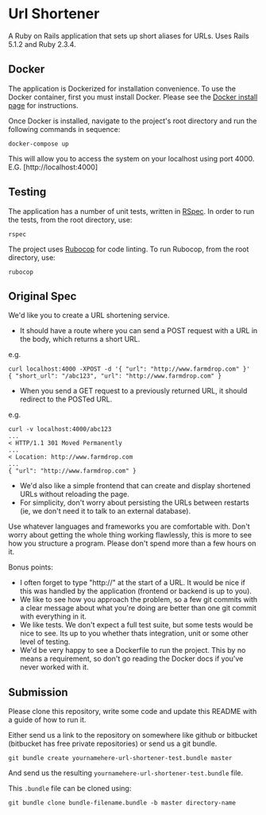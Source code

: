 # Url Shortener

A Ruby on Rails application that sets up short aliases for URLs. Uses Rails 5.1.2 and Ruby 2.3.4.

## Docker
The application is Dockerized for installation convenience. To use the Docker container, first you must install Docker. Please see the [Docker install page](https://docs.docker.com/engine/installation/) for instructions.

Once Docker is installed, navigate to the project's root directory and run the following commands in sequence:

    docker-compose up

This will allow you to access the system on your localhost using port 4000. E.G. [http://localhost:4000]

## Testing
The application has a number of unit tests, written in [RSpec](http://rspec.info). In order to run the tests, from the root directory, use:

    rspec

The project uses [Rubocop](http://batsov.com/rubocop) for code linting. To run Rubocop, from the root directory, use:

    rubocop

## Original Spec

We'd like you to create a URL shortening service.
- It should have a route where you can send a POST request with a URL in the
  body, which returns a short URL.

e.g.
```
curl localhost:4000 -XPOST -d '{ "url": "http://www.farmdrop.com" }'
{ "short_url": "/abc123", "url": "http://www.farmdrop.com" }
```


- When you send a GET request to a previously returned URL, it should redirect
  to the POSTed URL.

e.g.
```
curl -v localhost:4000/abc123
...
< HTTP/1.1 301 Moved Permanently
...
< Location: http://www.farmdrop.com
...
{ "url": "http://www.farmdrop.com" }
```


- We'd also like a simple frontend that can create and display shortened URLs
  without reloading the page.
- For simplicity, don't worry about persisting the URLs between restarts (ie,
  we don't need it to talk to an external database).

Use whatever languages and frameworks you are comfortable with. Don't worry
about getting the whole thing working flawlessly, this is more to see how you
structure a program. Please don't spend more than a few hours on it.

Bonus points:

- I often forget to type "http://" at the start of a URL. It would be nice if
  this was handled by the application (frontend or backend is up to you).
- We like to see how you approach the problem, so a few git commits with a
  clear message about what you're doing are better than one git commit with
  everything in it.
- We like tests. We don't expect a full test suite, but some tests would be
  nice to see. Its up to you whether thats integration, unit or some other
  level of testing.
- We'd be very happy to see a Dockerfile to run the project. This by no means a
  requirement, so don't go reading the Docker docs if you've never worked with
  it.

## Submission

Please clone this repository, write some code and update this README with a
guide of how to run it.

Either send us a link to the repository on somewhere like github or bitbucket
(bitbucket has free private repositories) or send us a git bundle.

    git bundle create yournamehere-url-shortener-test.bundle master

And send us the resulting `yournamehere-url-shortener-test.bundle` file.

This `.bundle` file can be cloned using:

    git bundle clone bundle-filename.bundle -b master directory-name
